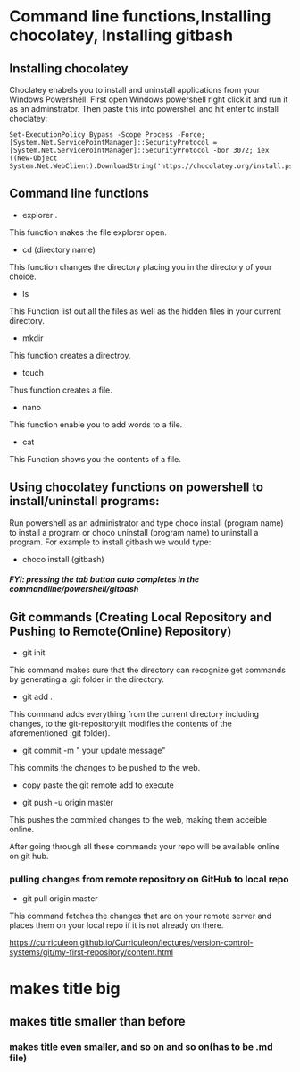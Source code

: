 # Command line functions,Installing chocolatey, Installing gitbash

## Installing chocolatey
Choclatey enabels you to install and uninstall applications from your Windows Powershell.
First open Windows powershell right click it and run it as an adminstrator.
Then paste this into powershell and hit enter to install choclatey:

    Set-ExecutionPolicy Bypass -Scope Process -Force; [System.Net.ServicePointManager]::SecurityProtocol = [System.Net.ServicePointManager]::SecurityProtocol -bor 3072; iex ((New-Object System.Net.WebClient).DownloadString('https://chocolatey.org/install.ps1'))

## Command line functions
* explorer .

This function makes the file explorer open.

* cd (directory name)

This function changes the directory  placing you in the directory of your choice.

* ls

This Function list out all the files as well as the hidden files in your current directory.

* mkdir 

This function creates a directroy.

* touch

Thus function creates a file.

* nano

This function enable you to add words to a file. 

* cat 

This Function shows you the contents of a file.

## Using chocolatey functions on powershell to install/uninstall programs:
Run powershell as an administrator and type choco install (program name) to install a program
or choco uninstall (program name) to uninstall a program. For example to install gitbash we 
would type:

* choco install (gitbash)

##### FYI: pressing the tab button auto completes in the commandline/powershell/gitbash

## Git commands (Creating Local Repository and Pushing to Remote(Online) Repository)

* git init

This command makes sure that the directory can recognize get commands by  generating a .git folder in the directory.

* git add . 

This command adds everything from the current directory including changes, to the git-repository(it modifies the contents of the aforementioned .git folder).

* git commit -m  " your update message"

This commits the changes to be pushed to the web.

* copy paste the git remote add to execute

* git push -u origin master 

This pushes the commited changes to the web, making them acceible online.

After going through all these commands your repo will be available online on git hub.
### pulling changes from remote repository on GitHub to local repo

* git pull origin master

This command fetches the changes that are on your remote server and  places them on your local repo if it is not already on there.

https://curriculeon.github.io/Curriculeon/lectures/version-control-systems/git/my-first-repository/content.html

# makes title big 
## makes title smaller than before
### makes title even smaller, and so on and so on(has to be .md file)
